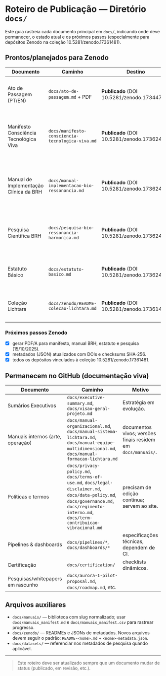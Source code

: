 # Roteiro de Publicação — Diretório `docs/`

Este guia rastreia cada documento principal em `docs/`, indicando onde deve permanecer, o estado atual e os próximos passos (especialmente para depósitos Zenodo na coleção 10.5281/zenodo.17361481).

## Prontos/planejados para Zenodo

| Documento | Caminho | Destino | Observações |
| --- | --- | --- | --- |
| Ato de Passagem (PT/EN) | `docs/ato-de-passagem.md` + PDF | **Publicado** (DOI 10.5281/zenodo.17344755) | PDF/A enviado em 2025‑10‑15; metadados em `docs/zenodo/ato-de-passagem-metadata.json`. |
| Manifesto Consciência Tecnológica Viva | `docs/manifesto-consciencia-tecnologica-viva.md` | **Publicado** (DOI 10.5281/zenodo.17362405) | PDF/A em `docs/manifesto-consciencia-tecnologica-viva.pdf`; metadados em `docs/zenodo/manifesto-consciencia-metadata.json`. |
| Manual de Implementação Clínica da BRH | `docs/manual-implementacao-bio-ressonancia.md` | **Publicado** (DOI 10.5281/zenodo.17362411) | PDF/A compilado (inclui anexos de `docs/manuais/bio-ressonancia-harmonica/`); metadados em `docs/zenodo/manual-implementacao-brh-metadata.json`. |
| Pesquisa Científica BRH | `docs/pesquisa-bio-ressonancia-harmonica.md` | **Publicado** (DOI 10.5281/zenodo.17362413) | PDF/A em `docs/pesquisa-bio-ressonancia-harmonica.pdf`; metadados em `docs/zenodo/pesquisa-brh-metadata.json`. |
| Estatuto Básico | `docs/estatuto-basico.md` | **Publicado** (DOI 10.5281/zenodo.17362419) | PDF/A em `docs/estatuto-basico.pdf`; metadados em `docs/zenodo/estatuto-basico-metadata.json`. |
| Coleção Lichtara | `docs/zenodo/README-colecao-lichtara.md` | **Publicado** (DOI 10.5281/zenodo.17361481) | README e metadata já prontos (`docs/zenodo/colecao-lichtara-metadata.json`). |

### Próximos passos Zenodo
- [x] gerar PDF/A para manifesto, manual BRH, estatuto e pesquisa (15/10/2025).
- [x] metadados (JSON) atualizados com DOIs e checksums SHA-256.
- [x] todos os depósitos vinculados à coleção 10.5281/zenodo.17361481.

## Permanecem no GitHub (documentação viva)

| Documento | Caminho | Motivo |
| --- | --- | --- |
| Sumários Executivos | `docs/executive-summary.md`, `docs/visao-geral-projeto.md` | Estratégia em evolução. |
| Manuais internos (arte, operação) | `docs/manual-organizacional.md`, `docs/manual-sistema-lichtara.md`, `docs/manual-equipe-multidimensional.md`, `docs/manual-formacao-lichtara.md` | documentos vivos; versões finais residem em `docs/manuais/`. |
| Políticas e termos | `docs/privacy-policy.md`, `docs/terms-of-use.md`, `docs/legal-disclaimer.md`, `docs/data-policy.md`, `docs/governance.md`, `docs/regimento-interno.md`, `docs/term-contribuicao-vibracional.md` | precisam de edição contínua; servem ao site. |
| Pipelines & dashboards | `docs/pipelines/*`, `docs/dashboards/*` | especificações técnicas, dependem de CI. |
| Certificação | `docs/certification/` | checklists dinâmicos. |
| Pesquisas/whitepapers em rascunho | `docs/aurora-1-pilot-proposal.md`, `docs/roadmap.md`, etc. |

## Arquivos auxiliares
- `docs/manuais/` — biblioteca com slug normalizado; usar `docs/manuais_manifest.md` e `docs/manuais_manifest.csv` para rastrear progresso.
- `docs/zenodo/` — READMEs e JSONs de metadados. Novos arquivos devem seguir o padrão: `README-<nome>.md` + `<nome>-metadata.json`.
- `docs/datasets/` — referenciar nos metadados de pesquisa quando aplicável.

---

> Este roteiro deve ser atualizado sempre que um documento mudar de status (publicado, em revisão, etc.).

